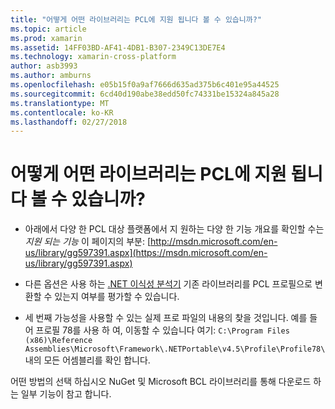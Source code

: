 ```yaml
---
title: "어떻게 어떤 라이브러리는 PCL에 지원 됩니다 볼 수 있습니까?"
ms.topic: article
ms.prod: xamarin
ms.assetid: 14FF03BD-AF41-4DB1-B307-2349C13DE7E4
ms.technology: xamarin-cross-platform
author: asb3993
ms.author: amburns
ms.openlocfilehash: e05b15f0a9af7666d635ad375b6c401e95a44525
ms.sourcegitcommit: 6cd40d190abe38edd50fc74331be15324a845a28
ms.translationtype: MT
ms.contentlocale: ko-KR
ms.lasthandoff: 02/27/2018
---
```

# <a name="how-can-i-view-what-libraries-are-supported-in-a-pcl"></a>어떻게 어떤 라이브러리는 PCL에 지원 됩니다 볼 수 있습니까?

- 아래에서 다양 한 PCL 대상 플랫폼에서 지 원하는 다양 한 기능 개요를 확인할 수는 *지원 되는 기능* 이 페이지의 부분: [http://msdn.microsoft.com/en-us/library/gg597391.aspx](https://msdn.microsoft.com/en-us/library/gg597391.aspx)

- 다른 옵션은 사용 하는 [.NET 이식성 분석기](https://visualstudiogallery.msdn.microsoft.com/1177943e-cfb7-4822-a8a6-e56c7905292b) 기존 라이브러리를 PCL 프로필으로 변환할 수 있는지 여부를 평가할 수 있습니다.

- 세 번째 가능성을 사용할 수 있는 실제 프로 파일의 내용의 찾을 것입니다. 예를 들어 프로필 78를 사용 하 여, 이동할 수 있습니다 여기: `C:\Program Files (x86)\Reference Assemblies\Microsoft\Framework\.NETPortable\v4.5\Profile\Profile78\` 내의 모든 어셈블리를 확인 합니다.

어떤 방법의 선택 하십시오 NuGet 및 Microsoft BCL 라이브러리를 통해 다운로드 하는 일부 기능이 참고 합니다.
